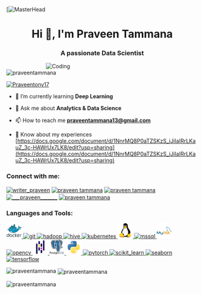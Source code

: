 [![MasterHead](https://miro.medium.com/v2/resize:fit:900/1*YCrp0Z8mAOe2IUV9XmlEDw.gif)
<h1 align="center">Hi 👋, I'm Praveen Tammana</h1>
<h3 align="center">A passionate Data Scientist</h3>
<img align="right" alt="Coding" width="400" src="https://chools.in/wp-content/uploads/data-science-2-1.gif">

<p align="left"> <img src="https://komarev.com/ghpvc/?username=praveentammana&label=Profile%20views&color=0e75b6&style=flat" alt="praveentammana" /> </p>

<p align="left"> <a href="https://twitter.com/writer_praveen" target="blank"><img src="https://img.shields.io/twitter/follow/writer_praveen?logo=twitter&style=for-the-badge" alt="Praveentony17" /></a> </p>

- 🌱 I’m currently learning **Deep Learning**

- 💬 Ask me about **Analytics & Data Science**

- 📫 How to reach me **praveentammana13@gmail.com**

- 📄 Know about my experiences [https://docs.google.com/document/d/1NnrMQ8P0aTZSKzS_iJiIaIRrLKauZ_3c-HAWrUx7LK8/edit?usp=sharing](https://docs.google.com/document/d/1NnrMQ8P0aTZSKzS_iJiIaIRrLKauZ_3c-HAWrUx7LK8/edit?usp=sharing)

<h3 align="left">Connect with me:</h3>
<p align="left">
<a href="https://twitter.com/writer_praveen" target="blank"><img align="center" src="https://raw.githubusercontent.com/rahuldkjain/github-profile-readme-generator/master/src/images/icons/Social/twitter.svg" alt="writer_praveen" height="30" width="40" /></a>
<a href="https://linkedin.com/in/praveen tammana" target="blank"><img align="center" src="https://raw.githubusercontent.com/rahuldkjain/github-profile-readme-generator/master/src/images/icons/Social/linked-in-alt.svg" alt="praveen tammana" height="30" width="40" /></a>
<a href="https://kaggle.com/praveen tammana" target="blank"><img align="center" src="https://raw.githubusercontent.com/rahuldkjain/github-profile-readme-generator/master/src/images/icons/Social/kaggle.svg" alt="praveen tammana" height="30" width="40" /></a>
<a href="https://instagram.com/___praveen_______" target="blank"><img align="center" src="https://raw.githubusercontent.com/rahuldkjain/github-profile-readme-generator/master/src/images/icons/Social/instagram.svg" alt="___praveen_______" height="30" width="40" /></a>
<a href="https://www.hackerrank.com/praveen tammana" target="blank"><img align="center" src="https://raw.githubusercontent.com/rahuldkjain/github-profile-readme-generator/master/src/images/icons/Social/hackerrank.svg" alt="praveen tammana" height="30" width="40" /></a>
</p>

<h3 align="left">Languages and Tools:</h3>
<p align="left"> <a href="https://www.docker.com/" target="_blank" rel="noreferrer"> <img src="https://raw.githubusercontent.com/devicons/devicon/master/icons/docker/docker-original-wordmark.svg" alt="docker" width="40" height="40"/> </a> <a href="https://git-scm.com/" target="_blank" rel="noreferrer"> <img src="https://www.vectorlogo.zone/logos/git-scm/git-scm-icon.svg" alt="git" width="40" height="40"/> </a> <a href="https://hadoop.apache.org/" target="_blank" rel="noreferrer"> <img src="https://www.vectorlogo.zone/logos/apache_hadoop/apache_hadoop-icon.svg" alt="hadoop" width="40" height="40"/> </a> <a href="https://hive.apache.org/" target="_blank" rel="noreferrer"> <img src="https://www.vectorlogo.zone/logos/apache_hive/apache_hive-icon.svg" alt="hive" width="40" height="40"/> </a> <a href="https://kubernetes.io" target="_blank" rel="noreferrer"> <img src="https://www.vectorlogo.zone/logos/kubernetes/kubernetes-icon.svg" alt="kubernetes" width="40" height="40"/> </a> <a href="https://www.linux.org/" target="_blank" rel="noreferrer"> <img src="https://raw.githubusercontent.com/devicons/devicon/master/icons/linux/linux-original.svg" alt="linux" width="40" height="40"/> </a> <a href="https://www.microsoft.com/en-us/sql-server" target="_blank" rel="noreferrer"> <img src="https://www.svgrepo.com/show/303229/microsoft-sql-server-logo.svg" alt="mssql" width="40" height="40"/> </a> <a href="https://www.mysql.com/" target="_blank" rel="noreferrer"> <img src="https://raw.githubusercontent.com/devicons/devicon/master/icons/mysql/mysql-original-wordmark.svg" alt="mysql" width="40" height="40"/> </a> <a href="https://opencv.org/" target="_blank" rel="noreferrer"> <img src="https://www.vectorlogo.zone/logos/opencv/opencv-icon.svg" alt="opencv" width="40" height="40"/> </a> <a href="https://pandas.pydata.org/" target="_blank" rel="noreferrer"> <img src="https://raw.githubusercontent.com/devicons/devicon/2ae2a900d2f041da66e950e4d48052658d850630/icons/pandas/pandas-original.svg" alt="pandas" width="40" height="40"/> </a> <a href="https://www.postgresql.org" target="_blank" rel="noreferrer"> <img src="https://raw.githubusercontent.com/devicons/devicon/master/icons/postgresql/postgresql-original-wordmark.svg" alt="postgresql" width="40" height="40"/> </a> <a href="https://www.python.org" target="_blank" rel="noreferrer"> <img src="https://raw.githubusercontent.com/devicons/devicon/master/icons/python/python-original.svg" alt="python" width="40" height="40"/> </a> <a href="https://pytorch.org/" target="_blank" rel="noreferrer"> <img src="https://www.vectorlogo.zone/logos/pytorch/pytorch-icon.svg" alt="pytorch" width="40" height="40"/> </a> <a href="https://scikit-learn.org/" target="_blank" rel="noreferrer"> <img src="https://upload.wikimedia.org/wikipedia/commons/0/05/Scikit_learn_logo_small.svg" alt="scikit_learn" width="40" height="40"/> </a> <a href="https://seaborn.pydata.org/" target="_blank" rel="noreferrer"> <img src="https://seaborn.pydata.org/_images/logo-mark-lightbg.svg" alt="seaborn" width="40" height="40"/> </a> <a href="https://www.tensorflow.org" target="_blank" rel="noreferrer"> <img src="https://www.vectorlogo.zone/logos/tensorflow/tensorflow-icon.svg" alt="tensorflow" width="40" height="40"/> </a> </p>

<p><img align="left" src="https://github-readme-stats.vercel.app/api/top-langs?username=praveentammana&show_icons=true&locale=en&layout=compact" alt="praveentammana" /></p>

<p>&nbsp;<img align="center" src="https://github-readme-stats.vercel.app/api?username=praveentammana&show_icons=true&locale=en" alt="praveentammana" /></p>

<p><img align="center" src="https://github-readme-streak-stats.herokuapp.com/?user=praveentammana&" alt="praveentammana" /></p>
